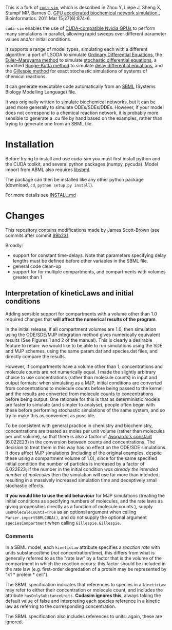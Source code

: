 
This is a fork of [``cuda-sim``](https://sourceforge.net/projects/cuda-sim/), which is described in Zhou Y, Liepe J,
Sheng X, Stumpf MP, Barnes C. [GPU accelerated biochemical network simulation.](http://dx.doi.org/10.1093/bioinformatics/btr015), Bioinformatics. 2011 Mar 15;27(6):874-6.

``cuda-sim`` enables the use of [CUDA-compatible Nvidia GPUs](https://en.wikipedia.org/wiki/CUDA#Supported_GPUs) to perform
many simulations in parallel, allowing rapid sweeps over different parameter values and/or initial conditions.

It supports a range of model types, simulating each with a different algorithm: a port of LSODA to simulate
[Ordinary Differential Equations](https://en.wikipedia.org/wiki/Ordinary_differential_equation), the
[Euler–Maruyama method](https://en.wikipedia.org/wiki/Euler%E2%80%93Maruyama_method) to simulate
[stochastic differential equations](https://en.wikipedia.org/wiki/Stochastic_differential_equation), a modified
[Runge-Kutta method](https://en.wikipedia.org/wiki/Runge%E2%80%93Kutta_methods) to simulate
 [delay differential equations](https://en.wikipedia.org/wiki/Delay_differential_equation), and the
 [Gillespie method](https://en.wikipedia.org/wiki/Gillespie_algorithm) for exact stochastic simulations of systems of
 chemical reactions.

It can generate executable code automatically from an [SBML](http://sbml.org/) (Systems Biology Modelling Language) file.

It was originally written to simulate biochemical networks, but it can be used more generally to simulate ODEs/SDEs/DDEs.
However, if your model does not correspond to a chemical reaction network, it is probably more sensible to generate a .cu
file by hand based on the examples, rather than trying to generate one from an SBML file.

# Installation

Before trying to install and use cuda-sim you must first install python and the CUDA toolkit, and several python packages
(numpy, pycuda). Model import from ABML also requires [libsbml](http://sbml.org/Software/libSBML).

The package can then be installed like any other python package (download, ``cd``, ``python setup.py install``).

For more details see [INSTALL.md](INSTALL.md)

# Changes
This repository contains modifications made by James Scott-Brown (see commits after commit [89b231](https://github.com/jamesscottbrown/cuda-sim/commit/89b231b1894c39310fc85d17218630c226f3deb8).

Broadly:

* support for constant time-delays. Note that parameters specifying delay lengths must be defined before other variables
in the SBML file.
* general code clean-up
* support for for multiple compartments, and compartments with volumes greater than 1

## Interpretation of kineticLaws and initial conditions

Adding sensible support for compartments with a volume other than 1.0 required changes that **will affect the numerical
results of the program**.

In the initial release, if all compartment volumes are 1.0, then simulation using the ODE/SDE/MJP integration method
gives numerically equivalent results (See Figures 1 and 2 of the manual). This is clearly a desirable feature to retain:
we would like to be able to run simulations using the SDE and MJP schemes, using the same param.dat and species.dat files,
and directly compare the results.

However, if compartments have a volume other than 1, concentrations and molecule counts are not numerically equal.
I made the slightly arbitrary choice to use concentrations (rather than molecule counts) in input and output formats:
when simulating as a MJP, initial conditions are converted from concentrations to molecule counts before being passed to
the kernel, and the results are converted from molecule counts to concentrations before being output. One rationale for
this is that as deterministic models are faster to simulate (and simpler to analyse), people often begin with these before
performing stochastic simulations of the same system, and so try to make this as convenient as possible.

To be consistent with general practice in chemistry and biochemistry, concentrations are treated as moles per unit volume
(rather than molecules per unit volume), so that there is also a factor of [Avogardo's constant](https://en.wikipedia.org/wiki/Avogadro_constant) (6.022E23)
in the conversion between counts and concentrations. The decision to treat them in this way has no effect on the ODE/SDE
simulations. It does affect MJP simulations (including of the original examples, despite these
using a compartment volume of 1.0), since for the same specified initial condition the number of particles is increased
by a factor of 6.022E23; if the number in the initial condition *was already the intended number of molecules* then the
simulation will use far more than intended, resulting in a massively increased simulation time and deceptively small
stochastic effects.

**If you would like to use the old behaviour** for MJP simulations (treating the initial conditions as specifying numbers
of molecules, and the rate laws as giving propensities directly as a function of molecule counts ), supply
``useMoleculeCounts=True`` as an optional argument when calling ``Parser.importSBMLCUDA()``, and do not supply the
optional argument ``speciesCompartment`` when calling ``Gillespie.Gillespie``.

### Comments
In a SBML model, each ``kineticLaw`` attribute specifies a *reaction rate* with units substance/time (*not*
concentration/time), this differs from what is generally referred to as the "rate law" by a factor that is the volume of
the compartment in which the reaction occurs: this factor should be included in the rate law (e.g. first-order degredation
of a protein may be represented by "k1 * protein * cell").

The SBML specification indicates that references to species in a ``kineticLaw`` may refer to either their concentration
or molecule count, and includes the attribute ``hasOnlySubstanceUnits``. **Cudasim ignores this**, always taking the default
value of false and interpreting each species reference in a kinetic law as referring to the corresponding concentration.

The SBML specification also includes references to units: again, these are ignored.
